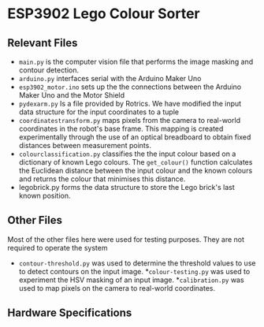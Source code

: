 # ESP3902 Lego Colour Sorter

## Relevant Files
* <code>main.py</code> is the computer vision file that performs the image masking and contour detection.
* <code>arduino.py</code> interfaces serial with the Arduino Maker Uno
* <code>esp3902_motor.ino</code> sets up the the connections between the Arduino Maker Uno and the Motor Shield
* <code>pydexarm.py</code> Is a file provided by Rotrics. We have modified the input data structure for the input coordinates to a tuple
* <code>coordinatestransform.py</code> maps pixels from the camera to real-world coordinates in the robot's base frame. This mapping is created experimentally through the use of an optical breadboard to obtain fixed distances between measurement points. 
* <code>colourclassification.py</code> classifies the the input colour based on a dictionary of known Lego colours. The <code>get_colour()</code> function calculates the Euclidean distance between the input colour and the known colours and returns the colour that minimises this distance.
* </code>legobrick.py</code> forms the data structure to store the Lego brick's last known position.

## Other Files
Most of the other files here were used for testing purposes. They are not required to operate the system
* <code>contour-threshold.py</code> was used to determine the threshold values to use to detect contours on the input image.
*<code>colour-testing.py</code> was used to experiment the HSV masking of an input image.
*<code>calibration.py</code> was used to map pixels on the camera to real-world coordinates.

## Hardware Specifications